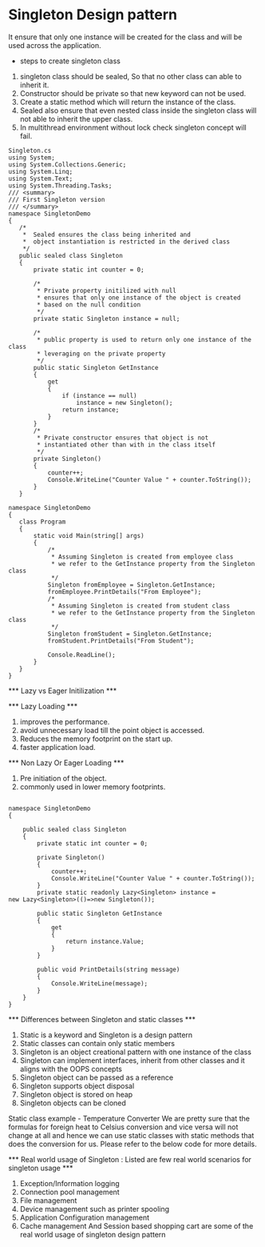 # Singleton Design pattern

It ensure that only one instance will be created for the class and will be used across the application.

 - steps to create singleton class

 1. singleton class should be sealed, So that no other class can able to inherit it.
 2. Constructor should be private so that new keyword can not be used.
 3. Create a static method which will return the instance of the class.
 4. Sealed also ensure that even nested class inside the singleton class will not able to inherit the upper class.
 5. In multithread environment without lock check singleton concept will fail.


 ```
Singleton.cs
using System;
using System.Collections.Generic;
using System.Linq;
using System.Text;
using System.Threading.Tasks;
/// <summary>
/// First Singleton version
/// </summary>
namespace SingletonDemo
{
    /*
     *  Sealed ensures the class being inherited and
     *  object instantiation is restricted in the derived class
     */
    public sealed class Singleton
    {
        private static int counter = 0;

        /*
         * Private property initilized with null
         * ensures that only one instance of the object is created
         * based on the null condition
         */
        private static Singleton instance = null;
       
        /*
         * public property is used to return only one instance of the class
         * leveraging on the private property
         */
        public static Singleton GetInstance
        {
            get
            {
                if (instance == null)
                    instance = new Singleton();
                return instance;
            }
        }
        /*
         * Private constructor ensures that object is not
         * instantiated other than with in the class itself
         */
        private Singleton()
        {
            counter++;
            Console.WriteLine("Counter Value " + counter.ToString());
        }
    }

namespace SingletonDemo
{
    class Program
    {
        static void Main(string[] args)
        {
            /*
             * Assuming Singleton is created from employee class
             * we refer to the GetInstance property from the Singleton class
             */
            Singleton fromEmployee = Singleton.GetInstance;
            fromEmployee.PrintDetails("From Employee");
            /*
             * Assuming Singleton is created from student class
             * we refer to the GetInstance property from the Singleton class
             */
            Singleton fromStudent = Singleton.GetInstance;
            fromStudent.PrintDetails("From Student");

            Console.ReadLine();
        }
    }
}

```

*** Lazy vs Eager Initilization ***

*** Lazy Loading ***

1. improves the performance.
2. avoid unnecessary load till the point object is accessed.
3. Reduces the memory footprint on the start up.
4. faster application load.

*** Non Lazy Or Eager Loading ***

1. Pre initiation of the object.
2. commonly used in lower memory footprints.


```

namespace SingletonDemo
{
   
    public sealed class Singleton
    {
        private static int counter = 0;
       
        private Singleton()
        {
            counter++;
            Console.WriteLine("Counter Value " + counter.ToString());
        }
        private static readonly Lazy<Singleton> instance = 
new Lazy<Singleton>(()=>new Singleton());
       
        public static Singleton GetInstance
        {
            get
            {
                return instance.Value;
            }
        }
       
        public void PrintDetails(string message)
        {
            Console.WriteLine(message);
        }       
    }
} 

```

*** Differences between Singleton and static classes ***

1. Static is a keyword and Singleton is a design pattern
2. Static classes can contain only static members
3. Singleton is an object creational pattern with one instance of the class
4. Singleton can implement interfaces, inherit from other classes and it aligns with the OOPS concepts
5. Singleton object can be passed as a reference
6. Singleton supports object disposal
7. Singleton object is stored on heap
8. Singleton objects can be cloned

Static class example - Temperature Converter 
We are pretty sure that the formulas for foreign heat to Celsius conversion and vice versa will not change at all and hence we can use static classes with static methods that does the conversion for us. Please refer to the below code for more details.

*** Real world usage of Singleton : Listed are few real world scenarios for singleton usage ***

1. Exception/Information logging
2. Connection pool management 
3. File management
4. Device management such as printer spooling
5. Application Configuration management
6. Cache management And Session based shopping cart are some of the real world usage of singleton design pattern